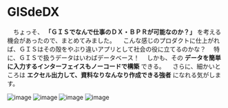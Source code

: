 # GISdeDX
　ちょっそ、 **「ＧＩＳでなんで仕事のＤＸ・ＢＰＲが可能なのか？」** を考える機会があったので、まとめてみました。
　こんな感じのプロダクトに仕上がれば、ＧＩＳはその殻をやぶり違いアプリとして社会の役に立てるのかな？
　特に、ＧＩＳで扱うデータはいわばデータベース！
　しかも、その **データを簡単に入力するインターフェイスもノーコードで構築** できる。
　さらに、細かいところは **エクセル出力して、資料なりなんなり作成できる強者** になれる気がします。

![image](https://github.com/yamamoto-ryuzo/GISdeDX/assets/86514652/ee4ae629-fcfd-4e09-8b15-dd5e55cd5420)
![image](https://github.com/yamamoto-ryuzo/GISdeDX/assets/86514652/0b0031d3-62a5-44ff-9935-00f546a5cc67)
![image](https://github.com/yamamoto-ryuzo/GISdeDX/assets/86514652/78fc436b-2338-4ac0-ae30-338c0e186ad2)
![image](https://github.com/yamamoto-ryuzo/GISdeDX/assets/86514652/a974ac11-089d-4197-8e7b-d7840696b50e)
